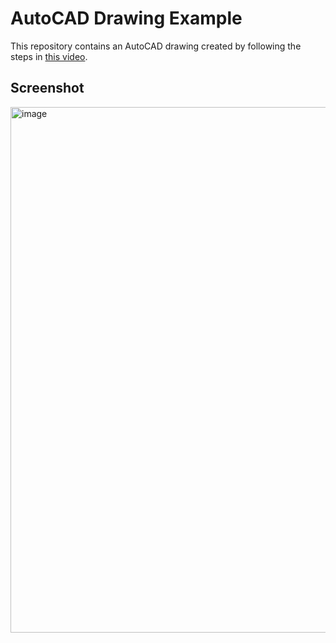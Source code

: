 # AutoCAD Drawing Example

This repository contains an AutoCAD drawing created by following the steps in [this video](https://www.youtube.com/watch?v=moxXJhs92q0&list=PLcH1MIEuSvoGT7bY9_W1QseB8gxsyZSJP).

## Screenshot

<img width="1919" height="841" alt="image" src="https://github.com/user-attachments/assets/a955a549-5f18-4586-85fe-84af6ba327aa" />
